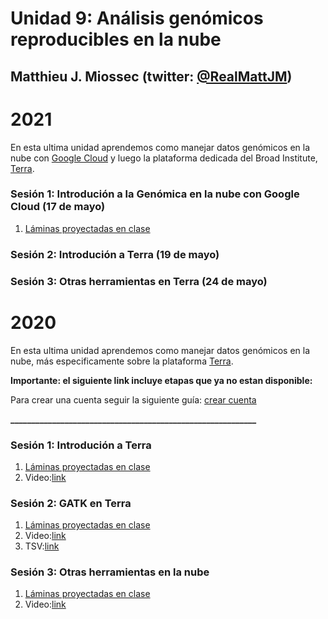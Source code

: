 # Unidad 9: Análisis genómicos reproducibles en la nube #
## Matthieu J. Miossec (twitter: [@RealMattJM](https://twitter.com/RealMattJM)) ##

# 2021

En esta ultima unidad aprendemos como manejar datos genómicos en la nube con [Google Cloud](https://console.cloud.google.com/) y luego la plataforma dedicada del Broad Institute, [Terra](https://app.terra.bio).

### Sesión 1: Introdución a la Genómica en la nube con Google Cloud (17 de mayo)

1. [Láminas proyectadas en clase](Intro_Cloud.pdf)

### Sesión 2: Introdución a Terra (19 de mayo)

### Sesión 3: Otras herramientas en Terra (24 de mayo)

# 2020

En esta ultima unidad aprendemos como manejar datos genómicos en la nube, más especificamente sobre la plataforma [Terra](https://app.terra.bio).

**Importante: el siguiente link incluye etapas que ya no estan disponible:**

Para crear una cuenta seguir la siguiente guía: [crear cuenta](crear_cuenta_Terra.pdf)

**___________________________________________________________**

### Sesión 1: Introdución a Terra ###

1. [Láminas proyectadas en clase](Intro_Terra.pdf)
2. Video:[link](https://youtu.be/YHvqfeCIerU)

### Sesión 2: GATK en Terra ###

1. [Láminas proyectadas en clase](GATK_mejores_practicas.pdf)
2. Video:[link](https://youtu.be/RrEw5D75kXE)
3. TSV:[link](TerraDemo.tsv)

### Sesión 3: Otras herramientas en la nube ###

1. [Láminas proyectadas en clase](WDL_Mutect2_gCNV.pdf)
2. Video:[link](https://youtu.be/3ILywKeyCk0)
